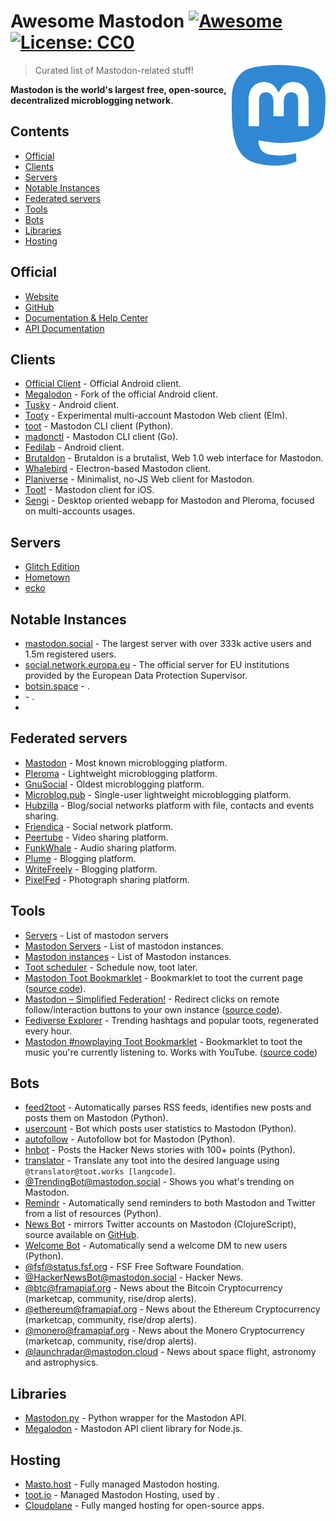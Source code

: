 # Awesome Mastodon [![Awesome](https://awesome.re/badge.svg)](https://awesome.re) [![License: CC0](https://img.shields.io/badge/License-CC0-lightgrey.svg)](https://creativecommons.org/publicdomain/zero/1.0/)

[<img src="./assets/mastodon-logo.svg" align="right" width="150">](https://joinmastodon.org/)

> Curated list of Mastodon-related stuff!

**Mastodon is the world's largest free, open-source, decentralized microblogging network**.

## Contents

- [Official](#official)
- [Clients](#clients)
- [Servers](#servers)
- [Notable Instances](#notable-instances)
- [Federated servers](#federated-servers)
- [Tools](#tools)
- [Bots](#bots)
- [Libraries](#libraries)
- [Hosting](#hosting)

## Official

- [Website](https://joinmastodon.org)
- [GitHub](https://github.com/tootsuite/mastodon)
- [Documentation & Help Center](https://docs.joinmastodon.org/)
- [API Documentation](https://docs.joinmastodon.org/client/intro/)

## Clients

- [Official Client](https://github.com/mastodon/mastodon-android) - Official Android client.
- [Megalodon](https://sk22.github.io/megalodon/) - Fork of the official Android client.
- [Tusky](https://play.google.com/store/apps/details?id=com.keylesspalace.tusky) - Android client.
- [Tooty](https://github.com/n1k0/tooty) - Experimental multi-account Mastodon Web client (Elm).
- [toot](https://github.com/ihabunek/toot) - Mastodon CLI client (Python).
- [madonctl](https://github.com/McKael/madonctl) - Mastodon CLI client (Go).
- [Fedilab](https://codeberg.org/tom79/Fedilab) - Android client.
- [Brutaldon](https://git.carcosa.net/jmcbray/brutaldon) - Brutaldon is a brutalist, Web 1.0 web interface for Mastodon.
- [Whalebird](https://whalebird.social/en/desktop/contents) - Electron-based Mastodon client.
- [Planiverse](https://git.mulligrubs.me/planiverse/) - Minimalist, no-JS Web client for Mastodon.
- [Toot!](https://apps.apple.com/us/app/toot/id1229021451) - Mastodon client for iOS.
- [Sengi](https://nicolasconstant.github.io/sengi/) - Desktop oriented webapp for Mastodon and Pleroma, focused on multi-accounts usages.

## Servers

- [Glitch Edition](https://glitch-soc.github.io/docs/)
- [Hometown](https://github.com/hometown-fork/hometown)
- [ecko](https://github.com/magicstone-dev/ecko)

## Notable Instances

- [mastodon.social](https://mastodon.social/about) - The largest server with over 333k active users and 1.5m registered users.
- [social.network.europa.eu](https://social.network.europa.eu/about) - The official server for EU institutions provided by the European Data Protection Supervisor.
- [botsin.space](https://botsin.space/about) - .
- [](https://social.vivaldi.net) - .
- [](mozilla.social )

## Federated servers

- [Mastodon](https://joinmastodon.org/servers) - Most known microblogging platform.
- [Pleroma](https://pleroma.social/) - Lightweight microblogging platform.
- [GnuSocial](https://gnusocial.rocks/) - Oldest microblogging platform.
- [Microblog.pub](https://microblog.pub/) - Single-user lightweight microblogging platform.
- [Hubzilla](https://zotlabs.org/page/hubzilla/hubzilla-project) - Blog/social networks platform with file, contacts and events sharing.
- [Friendica](https://friendi.ca/) - Social network platform.
- [Peertube](https://joinpeertube.org/) - Video sharing platform.
- [FunkWhale](https://funkwhale.audio/) - Audio sharing platform.
- [Plume](https://joinplu.me/) - Blogging platform.
- [WriteFreely](https://writefreely.org/) - Blogging platform.
- [PixelFed](https://pixelfed.org/) - Photograph sharing platform.

## Tools

- [Servers](https://joinmastodon.org/servers) - List of mastodon servers
- [Mastodon Servers](https://mastodonservers.net/) - List of mastodon instances.
- [Mastodon instances](https://instances.social/list) - List of Mastodon instances.
- [Toot scheduler](https://scheduler.mastodon.tools/) - Schedule now, toot later.
- [Mastodon Toot Bookmarklet](https://rknightuk.github.io/mastodon-toot-bookmarklet/) - Bookmarklet to toot the current page ([source code](https://github.com/rknightuk/mastodon-toot-bookmarklet/)).
- [Mastodon – Simplified Federation!](https://addons.mozilla.org/firefox/addon/mastodon-simplified-federation/) - Redirect clicks on remote follow/interaction buttons to your own instance ([source code](https://github.com/rugk/mastodon-simplified-federation)).
- [Fediverse Explorer](https://fediverse.0qz.fun/) - Trending hashtags and popular toots, regenerated every hour.
- [Mastodon #nowplaying Toot Bookmarklet](https://nowplaying.resynth1943.net) - Bookmarklet to toot the music you're currently listening to. Works with YouTube. ([source code](https://github.com/resynth1943/mastodon-nowplaying-toot-bookmarklet))

## Bots

- [feed2toot](https://gitlab.com/chaica/feed2toot) - Automatically parses RSS feeds, identifies new posts and posts them on Mastodon (Python).
- [usercount](https://github.com/josefkenny/usercount) - Bot which posts user statistics to Mastodon (Python).
- [autofollow](https://github.com/gled-rs/mastodon-autofollow) - Autofollow bot for Mastodon (Python).
- [hnbot](https://github.com/raymestalez/mastodon-hnbot) - Posts the Hacker News stories with 100+ points (Python).
- [translator](https://christopher.su/projects/translator/) - Translate any toot into the desired language using `@translator@toot.works [langcode]`.
- [@TrendingBot@mastodon.social](https://mastodon.social/@TrendingBot) - Shows you what's trending on Mastodon.
- [Remindr](https://gitlab.com/chaica/remindr) - Automatically send reminders to both Mastodon and Twitter from a list of resources (Python).
- [News Bot](https://botsin.space/@newsbot) - mirrors Twitter accounts on Mastodon (ClojureScript), source available on [GitHub](https://github.com/yogthos/mastodon-bot).
- [Welcome Bot](https://github.com/indyhall/mastodon-welcome-bot) - Automatically send a welcome DM to new users (Python).
- [@fsf@status.fsf.org](https://status.fsf.org/fsf) - FSF Free Software Foundation.
- [@HackerNewsBot@mastodon.social](https://mastodon.social/@HackerNewsBot) - Hacker News.
- [@btc@framapiaf.org](https://framapiaf.org/@btc) - News about the Bitcoin Cryptocurrency (marketcap, community, rise/drop alerts).
- [@ethereum@framapiaf.org](https://framapiaf.org/@ethereum) - News about the Ethereum Cryptocurrency (marketcap, community, rise/drop alerts).
- [@monero@framapiaf.org](https://framapiaf.org/@monero) - News about the Monero Cryptocurrency (marketcap, community, rise/drop alerts).
- [@launchradar@mastodon.cloud](https://mastodon.cloud/@launchradar) - News about space flight, astronomy and astrophysics.

## Libraries

- [Mastodon.py](https://github.com/halcy/Mastodon.py) - Python wrapper for the Mastodon API.
- [Megalodon](https://github.com/h3poteto/megalodon) - Mastodon API client library for Node.js.

## Hosting

- [Masto.host](https://masto.host) - Fully managed Mastodon hosting.
- [toot.io](https://toot.io/mastodon_hosting.html) - Managed Mastodon Hosting, used by .
- [Cloudplane](https://cloudplane.org) - Fully manged hosting for open-source apps.
